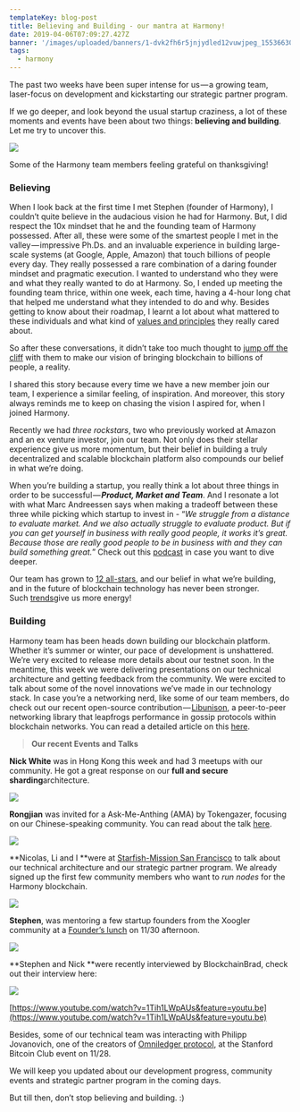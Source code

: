 ```yaml
---
templateKey: blog-post
title: Believing and Building - our mantra at Harmony!
date: 2019-04-06T07:09:27.427Z
banner: '/images/uploaded/banners/1-dvk2fh6r5jnjydled12vuwjpeg_1553663097.jpeg'
tags:
  - harmony
---
```

The past two weeks have been super intense for us — a growing team, laser-focus on development and kickstarting our strategic partner program.

If we go deeper, and look beyond the usual startup craziness, a lot of these moments and events have been about two things: **believing and building**. Let me try to uncover this.

![](/images/uploaded/1-dvk2fh6r5jnjydled12vuwjpeg_1553663031.jpeg)

Some of the Harmony team members feeling grateful on thanksgiving!  

### Believing

When I look back at the first time I met Stephen (founder of Harmony), I couldn’t quite believe in the audacious vision he had for Harmony. But, I did respect the 10x mindset that he and the founding team of Harmony possessed. After all, these were some of the smartest people I met in the valley — impressive Ph.Ds. and an invaluable experience in building large-scale systems (at Google, Apple, Amazon) that touch billions of people every day. They really possessed a rare combination of a daring founder mindset and pragmatic execution. I wanted to understand who they were and what they really wanted to do at Harmony. So, I ended up meeting the founding team thrice, within one week, each time, having a 4-hour long chat that helped me understand what they intended to do and why. Besides getting to know about their roadmap, I learnt a lot about what mattered to these individuals and what kind of [values and principles](https://medium.com/harmony-one/harmony-3x3-interview-questions-on-culture-and-values-b87c8b92774) they really cared about.

So after these conversations, it didn’t take too much thought to [jump off the cliff](https://medium.com/harmony-one/introducing-harmony-an-open-scalable-marketplace-for-the-decentralized-economy-2c2b551d4b87) with them to make our vision of bringing blockchain to billions of people, a reality.

I shared this story because every time we have a new member join our team, I experience a similar feeling, of inspiration. And moreover, this story always reminds me to keep on chasing the vision I aspired for, when I joined Harmony.  

Recently we had _three rockstars_, two who previously worked at Amazon and an ex venture investor, join our team. Not only does their stellar experience give us more momentum, but their belief in building a truly decentralized and scalable blockchain platform also compounds our belief in what we’re doing.

When you’re building a startup, you really think a lot about three things in order to be successful — **_Product, Market and Team_**. And I resonate a lot with what Marc Andreessen says when making a tradeoff between these three while picking which startup to invest in - “_We struggle from a distance to evaluate market. And we also actually struggle to evaluate product. But if you can get yourself in business with really good people, it works it’s great. Because those are really good people to be in business with and they can build something great._” Check out this [podcast](https://a16z.com/2016/05/30/as-the-pendulum-swings/) in case you want to dive deeper.

Our team has grown to [12 all-stars](https://medium.com/harmony-one/meet-the-harmony-team-f211ea407b48), and our belief in what we’re building, and in the future of blockchain technology has never been stronger. Such [trends](https://www.coindesk.com/7-facebook-amazon-apple-netflix-and-google-staffers-that-went-full-crypto)give us more energy!

### Building

Harmony team has been heads down building our blockchain platform. Whether it’s summer or winter, our pace of development is unshattered. We’re very excited to release more details about our testnet soon. In the meantime, this week we were delivering presentations on our technical architecture and getting feedback from the community. We were excited to talk about some of the novel innovations we’ve made in our technology stack. In case you’re a networking nerd, like some of our team members, do check out our recent open-source contribution — [Libunison](https://github.com/harmony-one/libunison), a peer-to-peer networking library that leapfrogs performance in gossip protocols within blockchain networks. You can read a detailed article on this [here](https://medium.com/harmony-one/harmonys-networking-story-7a83fb6f13ed).

> **Our recent Events and Talks**  

**Nick White** was in Hong Kong this week and had 3 meetups with our community. He got a great response on our **full and secure sharding**architecture.  

![](/images/uploaded/1-lmanwkjkpdszjcayv2oieqjpeg_1553663448.jpeg)

**Rongjian** was invited for a Ask-Me-Anthing (AMA) by Tokengazer, focusing on our Chinese-speaking community. You can read about the talk [here](https://mp.weixin.qq.com/s/r2_2C36f5D2PrMVDBUYOmw).

![](/images/uploaded/1-i1a6mf8csfnkktmbjuxryqjpeg_1553663554.jpeg)

**Nicolas, Li and I **were at [Starfish-Mission San Francisco](https://www.meetup.com/Starfish-Mission/events/256584834/?fbclid=IwAR1dG_2_Lq906UCtujk7aVmuqH4jDqJ-W35aOQvIRx90R2ikJTem28tmUOA) to talk about our technical architecture and our strategic partner program. We already signed up the first few community members who want to _run nodes_ for the Harmony blockchain.  

![](/images/uploaded/1-zgqb6wzcfeaqpkyt9misggpng_1553663593.png)

**Stephen**, was mentoring a few startup founders from the Xoogler community at a [Founder’s lunch](https://mailchi.mp/xoogler/december2018?e=cd7e25093a) on 11/30 afternoon.  

![](/images/uploaded/1-vqqsvzer1rf6-kiek756gjpeg_1553663671.jpeg)

**Stephen and Nick **were recently interviewed by BlockchainBrad, check out their interview here:  

![](/images/uploaded/1-ue-kb5v4yunjir8n-vymswpng_1553663750.png)

[https://www.youtube.com/watch?v=1Tih1LWpAUs&feature=youtu.be](https://www.youtube.com/watch?v=1Tih1LWpAUs&feature=youtu.be)

Besides, some of our technical team was interacting with Philipp Jovanovich, one of the creators of [Omniledger protocol](https://eprint.iacr.org/2017/406.pdf?fbclid=IwAR1onLuxyZmNpF1rPQ5T97zzyEoNhYdFBk90u9zxy1C9XtQ1lbt0px20Go4%5C), at the Stanford Bitcoin Club event on 11/28.

We will keep you updated about our development progress, community events and strategic partner program in the coming days.

But till then, don’t stop believing and building. :)
